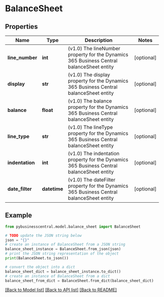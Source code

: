 # BalanceSheet


## Properties

Name | Type | Description | Notes
------------ | ------------- | ------------- | -------------
**line_number** | **int** | (v1.0) The lineNumber property for the Dynamics 365 Business Central balanceSheet entity | [optional] 
**display** | **str** | (v1.0) The display property for the Dynamics 365 Business Central balanceSheet entity | [optional] 
**balance** | **float** | (v1.0) The balance property for the Dynamics 365 Business Central balanceSheet entity | [optional] 
**line_type** | **str** | (v1.0) The lineType property for the Dynamics 365 Business Central balanceSheet entity | [optional] 
**indentation** | **int** | (v1.0) The indentation property for the Dynamics 365 Business Central balanceSheet entity | [optional] 
**date_filter** | **datetime** | (v1.0) The dateFilter property for the Dynamics 365 Business Central balanceSheet entity | [optional] 

## Example

```python
from pybusinesscentral.model.balance_sheet import BalanceSheet

# TODO update the JSON string below
json = "{}"
# create an instance of BalanceSheet from a JSON string
balance_sheet_instance = BalanceSheet.from_json(json)
# print the JSON string representation of the object
print(BalanceSheet.to_json())

# convert the object into a dict
balance_sheet_dict = balance_sheet_instance.to_dict()
# create an instance of BalanceSheet from a dict
balance_sheet_from_dict = BalanceSheet.from_dict(balance_sheet_dict)
```
[[Back to Model list]](../README.md#documentation-for-models) [[Back to API list]](../README.md#documentation-for-api-endpoints) [[Back to README]](../README.md)


